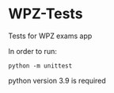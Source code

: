 # WPZ-Tests

Tests for WPZ exams app

In order to run: 

`
python -m unittest
`

python version 3.9 is required